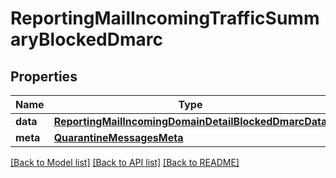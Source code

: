 # ReportingMailIncomingTrafficSummaryBlockedDmarc

## Properties
Name | Type | Description | Notes
------------ | ------------- | ------------- | -------------
**data** | [**ReportingMailIncomingDomainDetailBlockedDmarcData**](ReportingMailIncomingDomainDetailBlockedDmarcData.md) |  | [optional] 
**meta** | [**QuarantineMessagesMeta**](QuarantineMessagesMeta.md) |  | [optional] 

[[Back to Model list]](../README.md#documentation-for-models) [[Back to API list]](../README.md#documentation-for-api-endpoints) [[Back to README]](../README.md)

